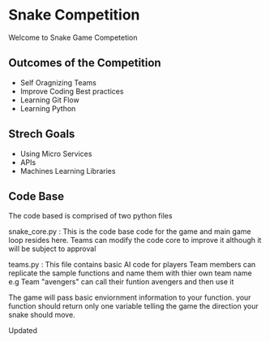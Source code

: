 # Snake Competition
Welcome to Snake Game Competetion 

## Outcomes of the Competition 

- Self Oragnizing Teams 
- Improve Coding Best practices 
- Learning Git Flow
- Learning Python 

## Strech Goals 
- Using Micro Services 
- APIs 
- Machines Learning Libraries 


## Code Base 
The code based is comprised of two python files 

snake_core.py : This is the code base code for the game and main game loop resides here. 
                Teams can modify the code core to improve it although it will be subject to approval 


teams.py      : This file contains basic AI code for players 
                Team members can replicate the sample functions and name them with thier own team name 
                e.g Team "avengers" can call their funtion avengers and then use it 

The game will pass basic enviornment information to your function. 
your function should return only one variable telling the game the direction your snake should move. 

Updated

